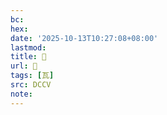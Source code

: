 ```yaml
---
bc:
hex:
date: '2025-10-13T10:27:08+08:00'
lastmod:
title: 􀲍
url: 􀲍
tags: [瓦]
src: DCCV
note:
---
```

